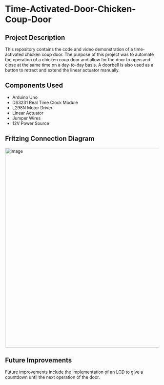 # Time-Activated-Door-Chicken-Coup-Door
## Project Description
This repository contains the code and video demonstration of a time-activated chicken coup door. The purpose of this project was to automate the operation of a chicken coup door and allow for the door to open and close at the same time on a day-to-day basis. A doorbell is also used as a button to retract and extend the linear actuator manually.
## Components Used 
- Arduino Uno
- DS3231 Real Time Clock Module
- L298N Motor Driver
- Linear Actuator
- Jumper Wires
- 12V Power Source
## Fritzing Connection Diagram
<img width="652" alt="image" src="https://user-images.githubusercontent.com/102427757/212816886-b234eed9-f73c-47c2-88c2-a939ae342bf7.png">

## Future Improvements
Future improvements include the implementation of an LCD to give a countdown until the next operation of the door.



